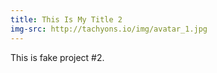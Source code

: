 ```yaml
---
title: This Is My Title 2
img-src: http://tachyons.io/img/avatar_1.jpg
---
```

This is fake project #2.
